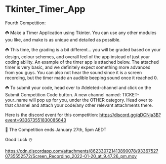 # Tkinter_Timer_App

Fourth Competition:

☘️ Make a Timer Application using Tkinter. You can use any other modules you like, and make is as unique and detailed as possible. 

☘️ This time, the grading is a bit different... you will be graded based on your design, colour schemes, and overall feel of the app instead of just your coding ability. An example of the timer app is attached below. The attached timer is very basic, and we definitely expect something more advanced from you guys. You can also not hear the sound since it is a screen recording, but the timer made an audible beeping sound once it reached 0.

☘️ To submit your code, head over to #deleted-channel and click on the Submit Competition Code button. A new channel named: TICKET-your_name will pop up for you, under the OTHER  category. Head over to that channel and attach your code/any other relevant attachments there. 

Here is the discord event for this competition: https://discord.gg/qDCNja3B?event=933673551830085643

🍁 The Competition ends January 27th, 5pm AEDT

Good Luck ☃️  

https://cdn.discordapp.com/attachments/862330721413890078/933675270735552572/Screen_Recording_2022-01-20_at_9.47.26_pm.mov

